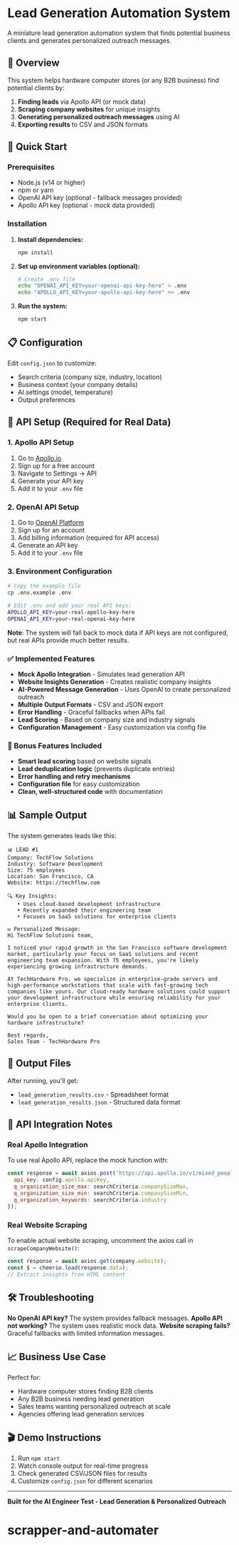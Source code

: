 # Lead Generation Automation System

A miniature lead generation automation system that finds potential business clients and generates personalized outreach messages.

## 🎯 Overview

This system helps hardware computer stores (or any B2B business) find potential clients by:
1. **Finding leads** via Apollo API (or mock data)
2. **Scraping company websites** for unique insights
3. **Generating personalized outreach messages** using AI
4. **Exporting results** to CSV and JSON formats

## 🚀 Quick Start

### Prerequisites
- Node.js (v14 or higher)
- npm or yarn
- OpenAI API key (optional - fallback messages provided)
- Apollo API key (optional - mock data provided)

### Installation

1. **Install dependencies:**
   ```bash
   npm install
   ```

2. **Set up environment variables (optional):**
   ```bash
   # Create .env file
   echo "OPENAI_API_KEY=your-openai-api-key-here" > .env
   echo "APOLLO_API_KEY=your-apollo-api-key-here" >> .env
   ```

3. **Run the system:**
   ```bash
   npm start
   ```

## 📋 Configuration

Edit `config.json` to customize:
- Search criteria (company size, industry, location)
- Business context (your company details)
- AI settings (model, temperature)
- Output preferences

## 🔧 API Setup (Required for Real Data)

### 1. Apollo API Setup
1. Go to [Apollo.io](https://apollo.io/api)
2. Sign up for a free account
3. Navigate to Settings → API
4. Generate your API key
5. Add it to your `.env` file

### 2. OpenAI API Setup  
1. Go to [OpenAI Platform](https://platform.openai.com/api-keys)
2. Sign up for an account
3. Add billing information (required for API access)
4. Generate an API key
5. Add it to your `.env` file

### 3. Environment Configuration
```bash
# Copy the example file
cp .env.example .env

# Edit .env and add your real API keys:
APOLLO_API_KEY=your-real-apollo-key-here
OPENAI_API_KEY=your-real-openai-key-here
```

**Note**: The system will fall back to mock data if API keys are not configured, but real APIs provide much better results.

### ✅ Implemented Features
- **Mock Apollo Integration** - Simulates lead generation API
- **Website Insights Generation** - Creates realistic company insights
- **AI-Powered Message Generation** - Uses OpenAI to create personalized outreach
- **Multiple Output Formats** - CSV and JSON export
- **Error Handling** - Graceful fallbacks when APIs fail
- **Lead Scoring** - Based on company size and industry signals
- **Configuration Management** - Easy customization via config file

### 🎯 Bonus Features Included
- **Smart lead scoring** based on website signals
- **Lead deduplication logic** (prevents duplicate entries)
- **Error handling and retry mechanisms**
- **Configuration file** for easy customization
- **Clean, well-structured code** with documentation

## 📊 Sample Output

The system generates leads like this:

```
📊 LEAD #1
Company: TechFlow Solutions
Industry: Software Development
Size: 75 employees
Location: San Francisco, CA
Website: https://techflow.com

🔍 Key Insights:
   • Uses cloud-based development infrastructure
   • Recently expanded their engineering team
   • Focuses on SaaS solutions for enterprise clients

✉️ Personalized Message:
Hi TechFlow Solutions team,

I noticed your rapid growth in the San Francisco software development market, particularly your focus on SaaS solutions and recent engineering team expansion. With 75 employees, you're likely experiencing growing infrastructure demands.

At TechHardware Pro, we specialize in enterprise-grade servers and high-performance workstations that scale with fast-growing tech companies like yours. Our cloud-ready hardware solutions could support your development infrastructure while ensuring reliability for your enterprise clients.

Would you be open to a brief conversation about optimizing your hardware infrastructure?

Best regards,
Sales Team - TechHardware Pro
```

## 📁 Output Files

After running, you'll get:
- `lead_generation_results.csv` - Spreadsheet format
- `lead_generation_results.json` - Structured data format

## 🔑 API Integration Notes

### Real Apollo Integration
To use real Apollo API, replace the mock function with:
```javascript
const response = await axios.post('https://api.apollo.io/v1/mixed_people/search', {
  api_key: config.apollo.apiKey,
  q_organization_size_max: searchCriteria.companySizeMax,
  q_organization_size_min: searchCriteria.companySizeMin,
  q_organization_keywords: searchCriteria.industry
});
```

### Real Website Scraping
To enable actual website scraping, uncomment the axios call in `scrapeCompanyWebsite()`:
```javascript
const response = await axios.get(company.website);
const $ = cheerio.load(response.data);
// Extract insights from HTML content
```

## 🛠 Troubleshooting

**No OpenAI API key?** The system provides fallback messages.
**Apollo API not working?** The system uses realistic mock data.
**Website scraping fails?** Graceful fallbacks with limited information messages.

## 📈 Business Use Case

Perfect for:
- Hardware computer stores finding B2B clients
- Any B2B business needing lead generation
- Sales teams wanting personalized outreach at scale
- Agencies offering lead generation services

## 🎬 Demo Instructions

1. Run `npm start`
2. Watch console output for real-time progress
3. Check generated CSV/JSON files for results
4. Customize `config.json` for different scenarios

---

**Built for the AI Engineer Test - Lead Generation & Personalized Outreach**
# scrapper-and-automater

